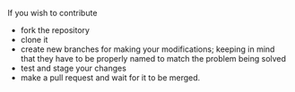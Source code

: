 If you wish to contribute
- fork the repository 
- clone it
- create new branches for making your modifications; keeping in mind
that they have to be properly named to match the problem being solved
- test and stage your changes
- make a pull request and wait for it to be merged.
